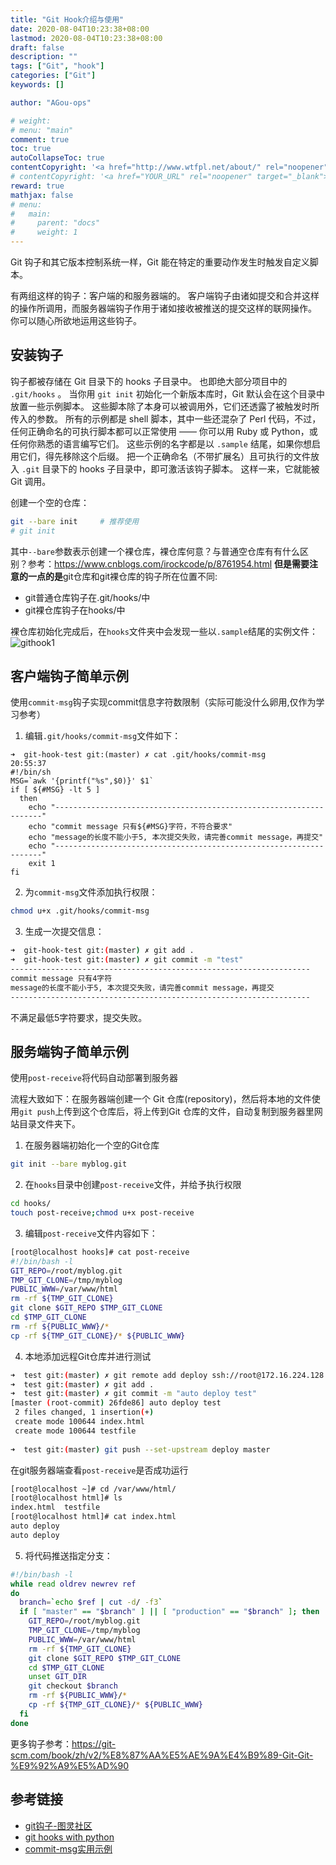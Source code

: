 ```yaml
---
title: "Git Hook介绍与使用"
date: 2020-08-04T10:23:38+08:00
lastmod: 2020-08-04T10:23:38+08:00
draft: false
description: ""
tags: ["Git", "hook"]
categories: ["Git"]
keywords: []

author: "AGou-ops"

# weight:
# menu: "main"
comment: true
toc: true
autoCollapseToc: true
contentCopyright: '<a href="http://www.wtfpl.net/about/" rel="noopener" target="_blank">WTFPL v2</a>'
# contentCopyright: '<a href="YOUR_URL" rel="noopener" target="_blank">See origin</a>'
reward: true
mathjax: false
# menu:
#   main:
#     parent: "docs"
#     weight: 1
---
```





Git 钩子和其它版本控制系统一样，Git 能在特定的重要动作发生时触发自定义脚本。 

有两组这样的钩子：客户端的和服务器端的。 客户端钩子由诸如提交和合并这样的操作所调用，而服务器端钩子作用于诸如接收被推送的提交这样的联网操作。 你可以随心所欲地运用这些钩子。

<!--more-->

## 安装钩子
钩子都被存储在 Git 目录下的 hooks 子目录中。 也即绝大部分项目中的 `.git/hooks` 。 当你用 `git init` 初始化一个新版本库时，Git 默认会在这个目录中放置一些示例脚本。 这些脚本除了本身可以被调用外，它们还透露了被触发时所传入的参数。 所有的示例都是 shell 脚本，其中一些还混杂了 Perl 代码，不过，任何正确命名的可执行脚本都可以正常使用 —— 你可以用 Ruby 或 Python，或任何你熟悉的语言编写它们。 这些示例的名字都是以 `.sample` 结尾，如果你想启用它们，得先移除这个后缀。
把一个正确命名（不带扩展名）且可执行的文件放入 `.git` 目录下的 hooks 子目录中，即可激活该钩子脚本。 这样一来，它就能被 Git 调用。


创建一个空的仓库：
```bash
git --bare init 	# 推荐使用
# git init
```
其中`--bare`参数表示创建一个裸仓库，裸仓库何意？与普通空仓库有有什么区别？参考：https://www.cnblogs.com/irockcode/p/8761954.html
**但是需要注意的一点的是**git仓库和git裸仓库的钩子所在位置不同:
* git普通仓库钩子在.git/hooks/中
* git裸仓库钩子在hooks/中

裸仓库初始化完成后，在`hooks`文件夹中会发现一些以`.sample`结尾的实例文件：
![githook1](https://s1.ax1x.com/2020/03/17/8aldFU.png)

## 客户端钩子简单示例
使用`commit-msg`钩子实现commit信息字符数限制（实际可能没什么卵用,仅作为学习参考）
1. 编辑`.git/hooks/commit-msg`文件如下：
```shell
➜  git-hook-test git:(master) ✗ cat .git/hooks/commit-msg                                                                  20:55:37
#!/bin/sh
MSG=`awk '{printf("%s",$0)}' $1`
if [ ${#MSG} -lt 5 ]  
  then
    echo "-------------------------------------------------------------------"
    echo "commit message 只有${#MSG}字符，不符合要求"
    echo "message的长度不能小于5, 本次提交失败，请完善commit message，再提交"
    echo "-------------------------------------------------------------------"
    exit 1
fi
```
2. 为`commit-msg`文件添加执行权限：
```bash
chmod u+x .git/hooks/commit-msg
```
3. 生成一次提交信息：
```bash
➜  git-hook-test git:(master) ✗ git add .                                                                                  21:00:48
➜  git-hook-test git:(master) ✗ git commit -m "test"				                                                                    
-------------------------------------------------------------------
commit message 只有4字符
message的长度不能小于5, 本次提交失败，请完善commit message，再提交
-------------------------------------------------------------------
```
不满足最低5字符要求，提交失败。

## 服务端钩子简单示例

使用`post-receive`将代码自动部署到服务器

流程大致如下：在服务器端创建一个 Git 仓库(repository)，然后将本地的文件使用` git push `上传到这个仓库后，将上传到Git 仓库的文件，自动复制到服务器里网站目录文件夹下。

1. 在服务器端初始化一个空的Git仓库
```bash
git init --bare myblog.git 
```
2. 在`hooks`目录中创建`post-receive`文件，并给予执行权限
```bash
cd hooks/
touch post-receive;chmod u+x post-receive
```
3. 编辑`post-receive`文件内容如下：
```bash
[root@localhost hooks]# cat post-receive 
#!/bin/bash -l
GIT_REPO=/root/myblog.git
TMP_GIT_CLONE=/tmp/myblog
PUBLIC_WWW=/var/www/html
rm -rf ${TMP_GIT_CLONE}
git clone $GIT_REPO $TMP_GIT_CLONE
cd $TMP_GIT_CLONE
rm -rf ${PUBLIC_WWW}/*
cp -rf ${TMP_GIT_CLONE}/* ${PUBLIC_WWW}
```

4. 本地添加远程Git仓库并进行测试
```bash
➜  test git:(master) ✗ git remote add deploy ssh://root@172.16.224.128:/root/myblog.git                                      21:20:35
➜  test git:(master) ✗ git add .                                                                                           21:20:52
➜  test git:(master) ✗ git commit -m "auto deploy test"                                                                    21:21:01
[master (root-commit) 26fde86] auto deploy test
 2 files changed, 1 insertion(+)
 create mode 100644 index.html
 create mode 100644 testfile
 
➜  test git:(master) git push --set-upstream deploy master                                                                 21:28:19
```
在git服务器端查看`post-receive`是否成功运行
```bash
[root@localhost ~]# cd /var/www/html/
[root@localhost html]# ls
index.html  testfile
[root@localhost html]# cat index.html
auto deploy
auto deploy
```
5. 将代码推送指定分支：
```bash
#!/bin/bash -l
while read oldrev newrev ref
do
  branch=`echo $ref | cut -d/ -f3`
  if [ "master" == "$branch" ] || [ "production" == "$branch" ]; then
    GIT_REPO=/root/myblog.git
    TMP_GIT_CLONE=/tmp/myblog
    PUBLIC_WWW=/var/www/html
    rm -rf ${TMP_GIT_CLONE}
    git clone $GIT_REPO $TMP_GIT_CLONE
    cd $TMP_GIT_CLONE
    unset GIT_DIR
    git checkout $branch
    rm -rf ${PUBLIC_WWW}/*
    cp -rf ${TMP_GIT_CLONE}/* ${PUBLIC_WWW}
  fi
done
```

 更多钩子参考：https://git-scm.com/book/zh/v2/%E8%87%AA%E5%AE%9A%E4%B9%89-Git-Git-%E9%92%A9%E5%AD%90 
## 参考链接
* [git钩子-图灵社区](https://www.ituring.com.cn/article/206985)
* [git hooks with python](https://devslash.net/easy-git-hooks-with-python/)
* [commit-msg实用示例](https://www.jianshu.com/p/ccd135180783)
